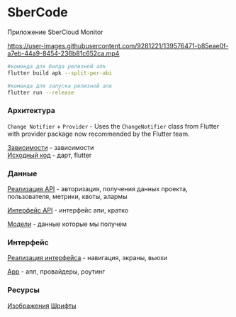 # SberCode
Приложение SberCloud Monitor




https://user-images.githubusercontent.com/9281221/139576471-b85eae0f-a7eb-44a9-8454-236b81c652ca.mp4




```bash
#команда для билда релизной апк 
flutter build apk --split-per-abi
```
```bash
#команда для запуска релизной апк 
flutter run --release
```

### Архитектура
``Change Notifier`` + ``Provider``  - Uses the ``ChangeNotifier`` class from Flutter with provider package now recommended by the Flutter team.


[Зависимости](pubspec.yaml) - зависимости <br>
[Исходный код](lib) - дарт, flutter

### Данные 
[Реализация API](lib/api) - авторизация, получения данных проекта, пользователя, метрики, квоты, алармы

[Интерфейс API](lib/api/api.dart) - интерфейс апи, кратко

[Модели](lib/models) - данные которые мы получем

### Интерфейс
[Реализация интерфейса](/lib/ui) - навигация, экраны, вьюхи

[App](lib/main.dart) - апп, провайдеры, роутинг

### Ресурсы

[Изображения](assets/images)
[Шрифты](fonts/)
